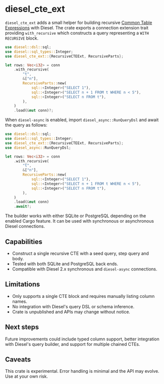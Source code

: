 # diesel_cte_ext

`diesel_cte_ext` adds a small helper for building recursive
[Common Table Expressions](https://www.postgresql.org/docs/current/queries-with.html#QUERIES-WITH-RECURSIVE)
with Diesel. The crate exports a connection extension trait providing
`with_recursive` which constructs a query representing a `WITH RECURSIVE`
block.

```rust
use diesel::dsl::sql;
use diesel::sql_types::Integer;
use diesel_cte_ext::{RecursiveCTEExt, RecursiveParts};

let rows: Vec<i32> = conn
    .with_recursive(
        "t",
        &["n"],
        RecursiveParts::new(
            sql::<Integer>("SELECT 1"),
            sql::<Integer>("SELECT n + 1 FROM t WHERE n < 5"),
            sql::<Integer>("SELECT n FROM t"),
        ),
    )
    .load(&mut conn)?;
```

When `diesel-async` is enabled, import `diesel_async::RunQueryDsl` and await the
query as follows:

```rust
use diesel::dsl::sql;
use diesel::sql_types::Integer;
use diesel_cte_ext::{RecursiveCTEExt, RecursiveParts};
use diesel_async::RunQueryDsl;

let rows: Vec<i32> = conn
    .with_recursive(
        "t",
        &["n"],
        RecursiveParts::new(
            sql::<Integer>("SELECT 1"),
            sql::<Integer>("SELECT n + 1 FROM t WHERE n < 5"),
            sql::<Integer>("SELECT n FROM t"),
        ),
    )
    .load(&mut conn)
    .await?;
```

The builder works with either SQLite or PostgreSQL depending on the enabled
Cargo feature. It can be used with synchronous or asynchronous Diesel
connections.

## Capabilities

- Construct a single recursive CTE with a seed query, step query and body.
- Tested with both SQLite and PostgreSQL back ends.
- Compatible with Diesel 2.x synchronous and `diesel-async` connections.

## Limitations

- Only supports a single CTE block and requires manually listing column names.
- No integration with Diesel's query DSL or schema inference.
- Crate is unpublished and APIs may change without notice.

## Next steps

Future improvements could include typed column support, better integration with
Diesel's query builder, and support for multiple chained CTEs.

## Caveats

This crate is experimental. Error handling is minimal and the API may evolve.
Use at your own risk.
